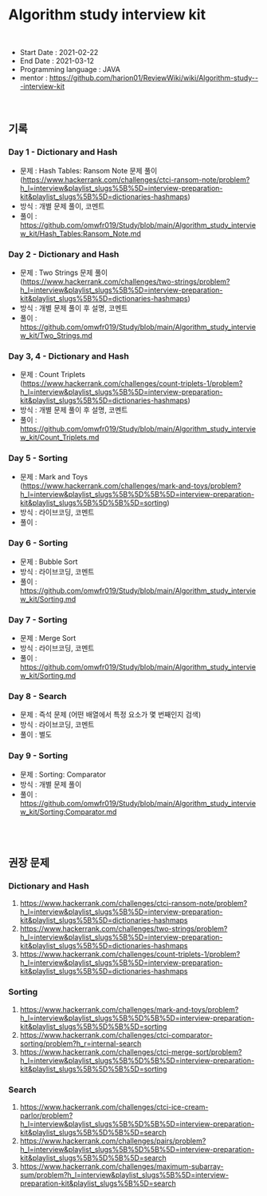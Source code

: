 Algorithm study interview kit
===============================

<br/>

* Start Date : 2021-02-22
* End Date : 2021-03-12
* Programming language : JAVA
* mentor : https://github.com/harion01/ReviewWiki/wiki/Algorithm-study---interview-kit

<br/>

## 기록
### Day 1 - Dictionary and Hash
* 문제 : Hash Tables: Ransom Note 문제 풀이 <br/>
  (https://www.hackerrank.com/challenges/ctci-ransom-note/problem?h_l=interview&playlist_slugs%5B%5D=interview-preparation-kit&playlist_slugs%5B%5D=dictionaries-hashmaps)
* 방식 : 개별 문제 풀이, 코멘트
* 풀이 : https://github.com/omwfr019/Study/blob/main/Algorithm_study_interview_kit/Hash_Tables:Ransom_Note.md

### Day 2 - Dictionary and Hash
* 문제 : Two Strings 문제 풀이 <br/>
  (https://www.hackerrank.com/challenges/two-strings/problem?h_l=interview&playlist_slugs%5B%5D=interview-preparation-kit&playlist_slugs%5B%5D=dictionaries-hashmaps)
* 방식 : 개별 문제 풀이 후 설명, 코멘트
* 풀이 : https://github.com/omwfr019/Study/blob/main/Algorithm_study_interview_kit/Two_Strings.md

### Day 3, 4 - Dictionary and Hash
* 문제 : Count Triplets <br/>
  (https://www.hackerrank.com/challenges/count-triplets-1/problem?h_l=interview&playlist_slugs%5B%5D=interview-preparation-kit&playlist_slugs%5B%5D=dictionaries-hashmaps)
* 방식 : 개별 문제 풀이 후 설명, 코멘트
* 풀이 : https://github.com/omwfr019/Study/blob/main/Algorithm_study_interview_kit/Count_Triplets.md

### Day 5 - Sorting
* 문제 : Mark and Toys <br/>
  (https://www.hackerrank.com/challenges/mark-and-toys/problem?h_l=interview&playlist_slugs%5B%5D%5B%5D=interview-preparation-kit&playlist_slugs%5B%5D%5B%5D=sorting)
* 방식 : 라이브코딩, 코멘트
* 풀이 : 

### Day 6 - Sorting
* 문제 : Bubble Sort
* 방식 : 라이브코딩, 코멘트
* 풀이 : https://github.com/omwfr019/Study/blob/main/Algorithm_study_interview_kit/Sorting.md

### Day 7 - Sorting
* 문제 : Merge Sort
* 방식 : 라이브코딩, 코멘트
* 풀이 : https://github.com/omwfr019/Study/blob/main/Algorithm_study_interview_kit/Sorting.md

### Day 8 - Search
* 문제 : 즉석 문제 (어떤 배열에서 특정 요소가 몇 번째인지 검색)
* 방식 : 라이브코딩, 코멘트
* 풀이 : 별도

### Day 9 - Sorting
* 문제 : Sorting: Comparator <br/>
* 방식 : 개별 문제 풀이
* 풀이 : https://github.com/omwfr019/Study/blob/main/Algorithm_study_interview_kit/Sorting:Comparator.md

<br/><br/>

## 권장 문제

### Dictionary and Hash
1. https://www.hackerrank.com/challenges/ctci-ransom-note/problem?h_l=interview&playlist_slugs%5B%5D=interview-preparation-kit&playlist_slugs%5B%5D=dictionaries-hashmaps
2. https://www.hackerrank.com/challenges/two-strings/problem?h_l=interview&playlist_slugs%5B%5D=interview-preparation-kit&playlist_slugs%5B%5D=dictionaries-hashmaps
3. https://www.hackerrank.com/challenges/count-triplets-1/problem?h_l=interview&playlist_slugs%5B%5D=interview-preparation-kit&playlist_slugs%5B%5D=dictionaries-hashmaps

### Sorting
1. https://www.hackerrank.com/challenges/mark-and-toys/problem?h_l=interview&playlist_slugs%5B%5D%5B%5D=interview-preparation-kit&playlist_slugs%5B%5D%5B%5D=sorting
2. https://www.hackerrank.com/challenges/ctci-comparator-sorting/problem?h_r=internal-search
3. https://www.hackerrank.com/challenges/ctci-merge-sort/problem?h_l=interview&playlist_slugs%5B%5D%5B%5D=interview-preparation-kit&playlist_slugs%5B%5D%5B%5D=sorting

### Search
1. https://www.hackerrank.com/challenges/ctci-ice-cream-parlor/problem?h_l=interview&playlist_slugs%5B%5D%5B%5D=interview-preparation-kit&playlist_slugs%5B%5D%5B%5D=search
2. https://www.hackerrank.com/challenges/pairs/problem?h_l=interview&playlist_slugs%5B%5D%5B%5D=interview-preparation-kit&playlist_slugs%5B%5D%5B%5D=search
3. https://www.hackerrank.com/challenges/maximum-subarray-sum/problem?h_l=interview&playlist_slugs%5B%5D=interview-preparation-kit&playlist_slugs%5B%5D=search
